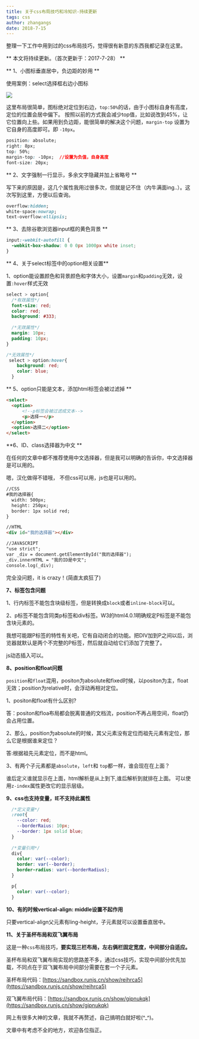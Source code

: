 ```yaml
---
title: 关于css布局技巧和冷知识-持续更新
tags: css
author: zhangangs
date: 2018-7-15
---
```


整理一下工作中用到过的css布局技巧，觉得很有新意的东西我都记录在这里。

** 本文将持续更新。（首次更新于：2017-7-28） **

** 1、小图标垂直居中，负边距的妙用 **

使用案例：select选择框右边小图标

![](http://oxi2boc62.bkt.clouddn.com/7-28-15.png)

这里布局很简单，图标绝对定位到右边，`top:50%`的话，由于小图标自身有高度，定位的位置会居中偏下。
按照以前的方式我会减少top值，比如说改到45%，让它位置向上些。如果用到负边距，能很简单的解决这个问题，`margin-top` 设置为它自身的高度即可。即 `-10px`。

``` css
position: absolute;
right: 8px;
top: 50%;
margin-top: -10px;  //设置为负值，自身高度
font-size: 20px;

```

** 2、文字强制一行显示，多余文字隐藏并加上省略号 **

写下来的原因是，这几个属性我用过很多次，但就是记不住（内牛满面ing..）。这次写到这里，方便以后查询。
```css
overflow:hidden;
white-space:nowrap;
text-overflow:ellipsis;
```

** 3、去除谷歌浏览器input框的黄色背景 **
```css
input:-webkit-autofill {
  -webkit-box-shadow: 0 0 0px 1000px white inset;
}
```

** 4、关于select标签中的option相关设置**

1、option能设置颜色和背景颜色和字体大小，设置`margin`和`padding`无效，设置`:hover`样式无效
```css
select > option{
  /*有效属性*/
  font-size: red; 
  color: red; 
  background: #333;
  
  /*无效属性*/
  margin: 10px;  
  padding: 10px; 
}

/*无效属性*/
 select > option:hover{ 
    background: red; 
    color: blue;
  }
```

** 5、option只能是文本，添加html标签会被过滤掉  **
```html
<select>
  <option>
      <!--p标签会被过滤成文本-->
      <p>选择一</p>  
  </option>
  <option>选择二</option>
</select>
```


**6、ID、class选择器为中文 **

在任何的文章中都不推荐使用中文选择器，但是我可以明确的告诉你，中文选择器是可以用的。 

嗯，汉化做得不错哦， 不但css可以用，js也是可以用的。 

```html
//CSS
#我的选择器{
  width: 500px;
  height: 250px;
  border: 1px solid red;
}

//HTML
<div id="我的选择器"></div>

//JAVASCRIPT
"use strict";
var _div = document.getElementById("我的选择器");
_div.innerHTML = "我的ID是中文";
console.log(_div);
```

完全没问题，it is crazy！(简直太疯狂了)

**7、标签包含问题**

1、行内标签不能包含块级标签，但是转换成`block`或者`inline-block`可以。

2、p标签不能包含同类p标签和div标签。W3的html4.0.1明确规定P标签是不能包含块元素的。

我想可能跟P标签的特性有关吧，它有自动闭合的功能。把DIV加到P之间以后，浏览器就默认是两个不完整的P标签，然后就自动给它们添加了完整了。

js动态插入可以。

**8、position和float问题**

`position`和`float`混用，positon为absolute和fixed时候，以positon为主，float无效；position为relative时，会浮动再相对定位。

1、positon和float有什么区别?

答：positon和floa布局都会脱离普通的文档流，position不再占用空间，float仍会占用位置。

 2、那么，position为absolute的时候，其父元素没有定位而祖先元素有定位，那么它是根据谁来定位？

答:根据祖先元素定位，而不是html。

3、有两个子元素都是`absolute`，`left`和 `top`都一样，谁会现在在上面？

谁后定义谁就显示在上面，html解析是从上到下,谁后解析到就排在上面。 可以使用`z-index`属性更改它的显示层级。

**9、css也支持变量，IE不支持此属性**

```css
  /*定义变量*/
  :root{
    --color: red;
    --borderRaius: 10px;
    --border: 1px solid blue;
  }
  
  /*变量引用*/
  div{
    color: var(--color);
    border: var(--border);
    border-radius: var(--borderRadius);
  }

  p{
    color: var(--color);
  }
```

**10、有的时候vertical-align: middle设置不起作用**

只要vertical-align父元素有ling-height，子元素就可以设置垂直居中。

**11、关于圣杯布局和双飞翼布局**

这是一种`css`布局技巧，**要实现三栏布局，左右俩栏固定宽度，中间部分自适应。**

圣杯布局和双飞翼布局实现的思路差不多，通过css技巧，实现中间部分优先加载，不同点在于双飞翼布局中间部分需要在套一个子元素。

圣杯布局代码：[https://sandbox.runjs.cn/show/reihrca5](https://sandbox.runjs.cn/show/reihrca5)

双飞翼布局代码：[https://sandbox.runjs.cn/show/gipnukqk](https://sandbox.runjs.cn/show/gipnukqk)

网上有很多大神的文章，我就不再赘述，自己搞明白就好啦(^_^)。

文章中有考虑不全的地方，欢迎各位指正。


